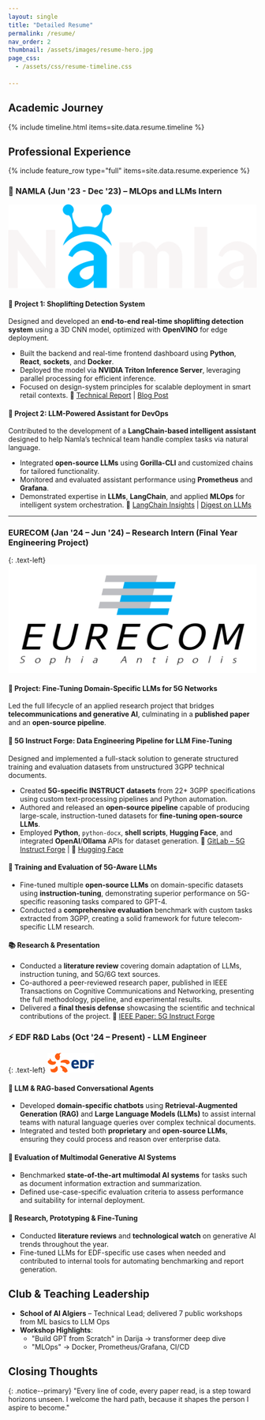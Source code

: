 ```yaml
---
layout: single
title: "Detailed Resume"
permalink: /resume/
nav_order: 2
thumbnail: /assets/images/resume-hero.jpg
page_css:
  - /assets/css/resume-timeline.css

---
```



## Academic Journey

{% include timeline.html items=site.data.resume.timeline %}

## Professional Experience

{% include feature_row type="full" items=site.data.resume.experience %}

### 🏢 **NAMLA** (Jun '23 - Dec '23) – MLOps and LLMs Intern 
<img src="/assets/images/icon-namla.svg" alt="Namla logo">


#### 🧠 Project 1: Shoplifting Detection System

Designed and developed an **end-to-end real-time shoplifting detection system** using a 3D CNN model, optimized with **OpenVINO** for edge deployment.

* Built the backend and real-time frontend dashboard using **Python**, **React**, **sockets**, and **Docker**.
* Deployed the model via **NVIDIA Triton Inference Server**, leveraging parallel processing for efficient inference.
* Focused on design-system principles for scalable deployment in smart retail contexts.
  📄 [Technical Report](https://nebulous-join-9f9.notion.site/Technical-Report-on-Shoplifting-cd59aa32a4074377978bfd5e02c81746?pvs=4) | [Blog Post](https://nebulous-join-9f9.notion.site/Technical-Blog-Post-caf0ce3bb6704950bb05a4a89f064f72)

#### 🤖 Project 2: LLM-Powered Assistant for DevOps

Contributed to the development of a **LangChain-based intelligent assistant** designed to help Namla’s technical team handle complex tasks via natural language.

* Integrated **open-source LLMs** using **Gorilla-CLI** and customized chains for tailored functionality.
* Monitored and evaluated assistant performance using **Prometheus** and **Grafana**.
* Demonstrated expertise in **LLMs**, **LangChain**, and applied **MLOps** for intelligent system orchestration.
  📄 [LangChain Insights](https://nebulous-join-9f9.notion.site/LangChain-Insights-b46c34f0cc814b61acb91ef34f496234?pvs=4) | [Digest on LLMs](https://nebulous-join-9f9.notion.site/Digest-A-summarized-background-for-LLMs-effb4da65d73434f850cc9daa734ee35)

----

### EURECOM (Jan '24 – Jun '24) – Research Intern (Final Year Engineering Project)
{: .text-left}
<img src="/assets/images/icon-eurecom.svg" alt="EURECOM logo">
#### 🧪 Project: Fine-Tuning Domain-Specific LLMs for 5G Networks

Led the full lifecycle of an applied research project that bridges **telecommunications and generative AI**, culminating in a **published paper** and an **open-source pipeline**.


#### 🔧 **5G Instruct Forge: Data Engineering Pipeline for LLM Fine-Tuning**

Designed and implemented a full-stack solution to generate structured training and evaluation datasets from unstructured 3GPP technical documents.

* Created **5G-specific INSTRUCT datasets** from 22+ 3GPP specifications using custom text-processing pipelines and Python automation.
* Authored and released an **open-source pipeline** capable of producing large-scale, instruction-tuned datasets for **fine-tuning open-source LLMs**.
* Employed **Python**, `python-docx`, **shell scripts**, **Hugging Face**, and integrated **OpenAI**/**Ollama** APIs for dataset generation.
  📂 [GitLab – 5G Instruct Forge](https://gitlab.eurecom.fr/netsoft/5g-instruct-forge) | 🤗 [Hugging Face](https://huggingface.co/Netsoft)


#### 🧠 **Training and Evaluation of 5G-Aware LLMs**

* Fine-tuned multiple **open-source LLMs** on domain-specific datasets using **instruction-tuning**, demonstrating superior performance on 5G-specific reasoning tasks compared to GPT-4.
* Conducted a **comprehensive evaluation** benchmark with custom tasks extracted from 3GPP, creating a solid framework for future telecom-specific LLM research.


#### 📚 **Research & Presentation**

* Conducted a **literature review** covering domain adaptation of LLMs, instruction tuning, and 5G/6G text sources.
* Co-authored a peer-reviewed research paper, published in IEEE Transactions on Cognitive Communications and Networking, presenting the full methodology, pipeline, and experimental results.
* Delivered a **final thesis defense** showcasing the scientific and technical contributions of the project.
  📄 [IEEE Paper: 5G Instruct Forge](https://ieeexplore.ieee.org/document/10794684)




### ⚡ EDF R\&D Labs (Oct '24 – Present) - LLM Engineer 
{: .text-left}
<img src="/assets/images/icon-edf.svg" alt="EDF R&D logo">

#### 🤖 LLM & RAG-based Conversational Agents

* Developed **domain-specific chatbots** using **Retrieval-Augmented Generation (RAG)** and **Large Language Models (LLMs)** to assist internal teams with natural language queries over complex technical documents.
* Integrated and tested both **proprietary** and **open-source LLMs**, ensuring they could process and reason over enterprise data.

#### 🧪 Evaluation of Multimodal Generative AI Systems

* Benchmarked **state-of-the-art multimodal AI systems** for tasks such as document information extraction and summarization.
* Defined use-case-specific evaluation criteria to assess performance and suitability for internal deployment.

#### 🧠 Research, Prototyping & Fine-Tuning

* Conducted **literature reviews** and **technological watch** on generative AI trends throughout the year.
* Fine-tuned LLMs for EDF-specific use cases when needed and contributed to internal tools for automating benchmarking and report generation.


## Club & Teaching Leadership

- **School of AI Algiers** – Technical Lead; delivered 7 public workshops from ML basics to LLM Ops
- **Workshop Highlights**:
  - "Build GPT from Scratch" in Darija → transformer deep dive
  - "MLOps" → Docker, Prometheus/Grafana, CI/CD




## Closing Thoughts

{: .notice--primary}
"Every line of code, every paper read, is a step toward horizons unseen. I welcome the hard path, because it shapes the person I aspire to become."
